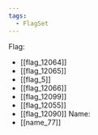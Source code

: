 ```yaml
---
tags:
  - FlagSet
---
```

Flag:
- [[flag_12064]]
- [[flag_12065]]
- [[flag_5]]
- [[flag_12066]]
- [[flag_12099]]
- [[flag_12055]]
- [[flag_12090]]
Name:
- [[name_77]]

